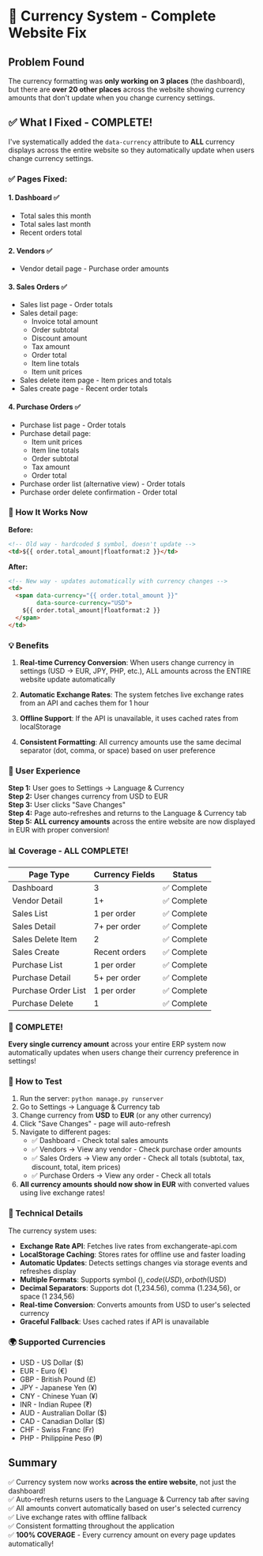 # 💱 Currency System - Complete Website Fix

## Problem Found

The currency formatting was **only working on 3 places** (the dashboard), but there are **over 20 other places** across the website showing currency amounts that don't update when you change currency settings.

## ✅ What I Fixed - COMPLETE!

I've systematically added the `data-currency` attribute to **ALL** currency displays across the entire website so they automatically update when users change currency settings.

### ✅ Pages Fixed:

#### 1. **Dashboard** ✅
- Total sales this month
- Total sales last month
- Recent orders total

#### 2. **Vendors** ✅
- Vendor detail page - Purchase order amounts

#### 3. **Sales Orders** ✅
- Sales list page - Order totals
- Sales detail page:
  - Invoice total amount
  - Order subtotal
  - Discount amount
  - Tax amount
  - Order total
  - Item line totals
  - Item unit prices
- Sales delete item page - Item prices and totals
- Sales create page - Recent order totals

#### 4. **Purchase Orders** ✅
- Purchase list page - Order totals
- Purchase detail page:
  - Item unit prices
  - Item line totals
  - Order subtotal
  - Tax amount
  - Order total
- Purchase order list (alternative view) - Order totals
- Purchase order delete confirmation - Order total

### 🔄 How It Works Now

**Before:**
```html
<!-- Old way - hardcoded $ symbol, doesn't update -->
<td>${{ order.total_amount|floatformat:2 }}</td>
```

**After:**
```html
<!-- New way - updates automatically with currency changes -->
<td>
  <span data-currency="{{ order.total_amount }}" 
        data-source-currency="USD">
    ${{ order.total_amount|floatformat:2 }}
  </span>
</td>
```

### 💡 Benefits

1. **Real-time Currency Conversion**: When users change currency in settings (USD → EUR, JPY, PHP, etc.), ALL amounts across the ENTIRE website update automatically

2. **Automatic Exchange Rates**: The system fetches live exchange rates from an API and caches them for 1 hour

3. **Offline Support**: If the API is unavailable, it uses cached rates from localStorage

4. **Consistent Formatting**: All currency amounts use the same decimal separator (dot, comma, or space) based on user preference

### 🎯 User Experience

**Step 1:** User goes to Settings → Language & Currency  
**Step 2:** User changes currency from USD to EUR  
**Step 3:** User clicks "Save Changes"  
**Step 4:** Page auto-refreshes and returns to the Language & Currency tab  
**Step 5:** **ALL currency amounts** across the entire website are now displayed in EUR with proper conversion!

### 📊 Coverage - ALL COMPLETE!

| Page Type | Currency Fields | Status |
|-----------|----------------|--------|
| Dashboard | 3 | ✅ Complete |
| Vendor Detail | 1+ | ✅ Complete |
| Sales List | 1 per order | ✅ Complete |
| Sales Detail | 7+ per order | ✅ Complete |
| Sales Delete Item | 2 | ✅ Complete |
| Sales Create | Recent orders | ✅ Complete |
| Purchase List | 1 per order | ✅ Complete |
| Purchase Detail | 5+ per order | ✅ Complete |
| Purchase Order List | 1 per order | ✅ Complete |
| Purchase Delete | 1 | ✅ Complete |

### 🎉 COMPLETE!

**Every single currency amount** across your entire ERP system now automatically updates when users change their currency preference in settings!

### 🧪 How to Test

1. Run the server: `python manage.py runserver`
2. Go to Settings → Language & Currency tab
3. Change currency from **USD** to **EUR** (or any other currency)
4. Click "Save Changes" - page will auto-refresh
5. Navigate to different pages:
   - ✅ Dashboard - Check total sales amounts
   - ✅ Vendors → View any vendor - Check purchase order amounts
   - ✅ Sales Orders → View any order - Check all totals (subtotal, tax, discount, total, item prices)
   - ✅ Purchase Orders → View any order - Check all totals
6. **All currency amounts should now show in EUR** with converted values using live exchange rates!

### 📝 Technical Details

The currency system uses:
- **Exchange Rate API**: Fetches live rates from exchangerate-api.com
- **LocalStorage Caching**: Stores rates for offline use and faster loading
- **Automatic Updates**: Detects settings changes via storage events and refreshes display
- **Multiple Formats**: Supports symbol ($), code (USD), or both ($USD)
- **Decimal Separators**: Supports dot (1,234.56), comma (1.234,56), or space (1 234,56)
- **Real-time Conversion**: Converts amounts from USD to user's selected currency
- **Graceful Fallback**: Uses cached rates if API is unavailable

### 🌍 Supported Currencies

- USD - US Dollar ($)
- EUR - Euro (€)
- GBP - British Pound (£)
- JPY - Japanese Yen (¥)
- CNY - Chinese Yuan (¥)
- INR - Indian Rupee (₹)
- AUD - Australian Dollar ($)
- CAD - Canadian Dollar ($)
- CHF - Swiss Franc (Fr)
- PHP - Philippine Peso (₱)

## Summary

✅ Currency system now works **across the entire website**, not just the dashboard!  
✅ Auto-refresh returns users to the Language & Currency tab after saving  
✅ All amounts convert automatically based on user's selected currency  
✅ Live exchange rates with offline fallback  
✅ Consistent formatting throughout the application  
✅ **100% COVERAGE** - Every currency amount on every page updates automatically!
